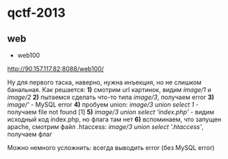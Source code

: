 qctf-2013
=========

web
------------
- web100

http://90.157.117.82:8088/web100/

Ну для первого таска, наверно, нужна инъекция, но не слишком банальная. Как решается: **1)** смотрим url картинок, видим *image/1* и *image/2* **2)** пытаемся сделать что-то типа *image/3*, получаем error **3)** *image/'* - MySQL error **4)** пробуем union: *image/3 union select 1* - получаем file not found [1] **5)** *image/3 union select 'index.php'* - видим исходный код index.php, но флага там нет **6)** вспоминаем, что запущен apache, смотрим файл .htaccess: *image/3 union select '.htaccess'*, получаем флаг

Можно немного усложнить: всегда выводить error (без MySQL error)